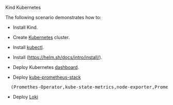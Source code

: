 Kind Kubernetes

The following scenario demonstrates how to:


- Install Kind.

- Create [Kubernetes](https://kubernetes.io/)  cluster.

- Install [kubectl](https://kubernetes.io/docs/tasks/tools/install-kubectl/).

- Install (https://helm.sh/docs/intro/install/).

- Deploy Kubernetes [dashboard](https://helm.sh/docs/intro/install/).

- Deploy [kube-prometheus-stack](https://github.com/prometheus-community/helm-charts/tree/main/charts/kube-prometheus-stack)
 <pre class="file">
  (Promethes-Operator,kube-state-metrics,node-exporter,Prometheus,Grafana,Alertmanager)
</pre>

- Deploy [Loki](https://grafana.com/oss/loki/)


